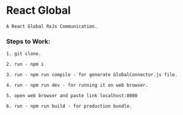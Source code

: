 # React Global

    A React Global RxJs Communication.

### Steps to Work:

    1. git clone.

    2. run - npm i

    3. run - npm run compile - for generate GlobalConnector.js file.

    4. run - npm run dev - for running it on web browser.

    5. open web browser and paste link localhost:8080

    6. run - npm run build - for production bundle.
